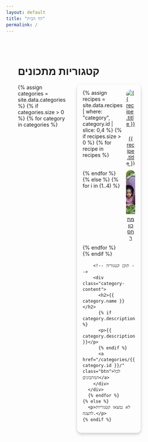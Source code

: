 ```yaml
---
layout: default
title: "דף הבית"
permalink: /
---
```


<!-- דף הבית - מעוצב מחדש -->
<div class="category-page">
  <h1>קטגוריות מתכונים</h1>
  <div class="category-grid">
    {% assign categories = site.data.categories %}
    {% if categories.size > 0 %}
      {% for category in categories %}
      <div class="category-card">
        <!-- תצוגת מתכונים בקטגוריה -->
        <div class="recipe-preview-grid">
          {% assign recipes = site.data.recipes | where: "category", category.id | slice: 0,4 %}
          {% if recipes.size > 0 %}
            {% for recipe in recipes %}
            <div class="recipe-item">
              <a href="/recipes/{{ recipe.id }}/">
                <!-- עטיפת התמונה במיכל שמקבל את הגבול -->
                <div class="image-wrapper">
                  <img src="{{ recipe.image | default: '/images/placeholder.jpg' | relative_url }}" 
                       alt="{{ recipe.title }}" class="recipe-thumbnail">
                </div>
                <span class="recipe-title">{{ recipe.title }}</span>
              </a>
            </div>
            {% endfor %}
          {% else %}
            {% for i in (1..4) %}
            <div class="recipe-item">
              <a href="#">
                <div class="image-wrapper">
                  <img src="/images/placeholder.jpg" alt="תמונה חסרה" class="recipe-thumbnail">
                </div>
                <span class="recipe-title">מתכון חסר</span>
              </a>
            </div>
            {% endfor %}
          {% endif %}
        </div>

        <!-- תוכן קטגוריה -->
        <div class="category-content">
          <h2>{{ category.name }}</h2>
          {% if category.description %}
          <p>{{ category.description }}</p>
          {% endif %}
          <a href="/categories/{{ category.id }}/" class="btn">לכל המתכונים</a>
        </div>
      </div>
      {% endfor %}
    {% else %}
      <p>לא נמצאו קטגוריות להצגה.</p>
    {% endif %}
  </div>
</div>

<!-- קרוסלה למובייל עם תמונות קטגוריה -->
<div class="mobile-carousel">
  {% for category in site.data.categories %}
  <div class="carousel-item">
    <div class="carousel-category-box">
      <!-- קישור לתצוגת קטגוריה עם תמונה וכותרת -->
      <a href="/categories/{{ category.id }}/" class="category-link">
        <!-- מיכל התמונה במצב מובייל -->
        <div class="image-container">
          <img src="/images/categories/{{ category.id }}.jpg" 
               alt="{{ category.name }}"
               class="category-image-mobile"
               onerror="this.src='/images/placeholder.jpg'">
          <div class="category-title-overlay">
            <h3>{{ category.name }}</h3>
          </div>
        </div>
      </a>

      <!-- קרוסלת מתכונים עם שמות המתכון -->
      <div class="carousel-recipes">
        {% assign recipes = site.data.recipes | where: "category", category.id | slice: 0,4 %}
        {% if recipes.size > 0 %}
          {% for recipe in recipes %}
          <div class="carousel-recipe-item">
            <a href="/recipes/{{ recipe.id }}/">
              <img src="{{ recipe.image | default: '/images/placeholder.jpg' | relative_url }}" 
                   alt="{{ recipe.title }}">
              <span class="carousel-recipe-title">{{ recipe.title }}</span>
            </a>
          </div>
          {% endfor %}
        {% else %}
          {% for i in (1..4) %}
          <div class="carousel-recipe-item">
            <img src="/images/placeholder.jpg" alt="תמונה חסרה">
            <span class="carousel-recipe-title">מתכון חסר</span>
          </div>
          {% endfor %}
        {% endif %}
      </div>

      <!-- תיאור קטגוריה -->
      {% if category.description %}
      <p class="category-description">{{ category.description }}</p>
      {% endif %}
    </div>
  </div>
  {% endfor %}
</div>

<style>
/* ------------------------- */
/* עיצוב כללי לדף הבית */
/* ------------------------- */

.category-page h1 {
  color: var(--primary-color);
}

.category-page a,
.category-page a:visited {
  color: var(--text-color);
}
.category-page a:hover,
.category-page a:focus {
  color: var(--accent-color);
}

.category-page {
  max-width: 90vw;
  margin: auto;
  padding: 2rem;
  background-color: var(--placeholder-bg-color);
  border-radius: 12px;
}

/* עיצוב למחשב */
.category-grid {
  display: grid;
  grid-template-columns: repeat(4, 1fr);
  gap: 2rem;
}
.category-card {
  background-color: var(--card-bg-color);
  border-radius: 12px;
  padding: 15px;
  border: 2px solid var(--category-border-color);
  box-shadow: 0 4px 8px rgba(0, 0, 0, 0.2);
}
.category-card:nth-child(odd) {
  background-color: var(--card-bg-color);
}
.recipe-preview-grid {
  display: grid;
  grid-template-columns: repeat(2, 1fr);
  gap: 10px;
  margin-bottom: 15px;
}
.recipe-item {
  position: relative;
  border-radius: 12px;
  overflow: hidden;
}

/* הוספת עיצוב לכותרת המתכון במצב מסך מחשב (למחשבים בלבד) */
@media (min-width: 769px) {
  .recipe-title {
    display: block;
    margin-top: 5px;
    text-align: center;
  }
}

.recipe-thumbnail {
  width: 100%;
  height: 120px;
  object-fit: cover;
  transition: transform 0.3s;
  display: block;
}
.recipe-item:hover .recipe-thumbnail {
  transform: scale(1.05);
}

/* תוכן קטגוריה */
.category-content h2 {
  margin-top: 0;
  color: var(--secondary-color);
}
.category-content p {
  margin: 0.5rem 0;
}
.btn {
  display: inline-block;
  margin-top: 10px;
  padding: 8px 12px;
  background-color: var(--button-bg-color) !important;
  color: var(--button-text-color) !important;
  text-decoration: none;
  border-radius: 8px;
}
.btn:hover {
  background-color: var(--button-hover-bg-color) !important;
  transform: translateY(-3px);
}

/* עיצוב למובייל */
@media (max-width: 768px) {
  .mobile-carousel a,
  .mobile-carousel a:visited {
    color: var(--text-color) !important;
  }
  .mobile-carousel a:hover,
  .mobile-carousel a:focus {
    color: var(--accent-color) !important;
  }
}
.mobile-carousel {
  display: none;
  overflow-x: auto;
  padding: 0 2%;
  -webkit-overflow-scrolling: touch;
}
.carousel-item {
  display: inline-block;
  width: 95%;
  margin: 0 2% 30px 2%;
  vertical-align: top;
}
.carousel-category-box {
  background-color: var(--card-bg-color);
  border: 2px solid var(--category-border-color)!important;
  border-radius: 12px;
  padding: 15px;
  box-sizing: border-box;
}

/* במצב מובייל – מיכל התמונה מקבל את הגבול */
.image-container {
  position: relative;
  border-radius: 12px;
  overflow: hidden;
  box-sizing: border-box;
  border: 2px solid var(--image-border-color);
}
.category-image-mobile {
  width: 100%;
  height: 150px;
  object-fit: cover;
  display: block;
}
.category-title-overlay {
  position: absolute;
  bottom: 0;
  left: 0;
  width: 100%;
  background: rgba(0, 0, 0, 0.5);
  color: #fff;
  text-align: center;
  padding: 5px 0;
}
.category-title-overlay h3 {
  margin: 0;
  font-size: 1.2rem;
  text-align: center;
}
.carousel-recipes {
  display: flex;
  gap: 10px;
  overflow-x: auto;
  padding-bottom: 10px;
  margin-top: 10px;
}
.carousel-recipe-item {
  display: flex;
  flex-direction: column;
  align-items: center;
  width: 100px;
}
/* עדכון - הוספת גבול לתמונות הקטנות בקרוסלה */
.carousel-recipe-item img {
  width: 100px;
  height: 100px;
  object-fit: cover;
  border-radius: 12px;
  box-sizing: border-box;
  border: 2px solid var(--image-border-color);
}
.carousel-recipe-title {
  display: block;
  margin-top: 5px;
  font-size: 0.9rem;
  text-align: center;
}
.category-description {
  margin-top: 10px;
  font-size: 0.95rem;
}

/* התאמות למכשירים ניידים */
@media (max-width: 768px) {
  .category-grid {
    display: none;
  }
  .mobile-carousel {
    display: block;
    padding: 0 2%;
  }
  .btn {
    display: none;
  }
  .category-page {
    padding: 0.5rem 2%;
    margin: 30px auto 30px auto;
  }
  .category-page h1 {
    font-size: 2rem;
    line-height: 1.2;
    margin: 20px 0 30px 0;
    text-align: center;
    background: none;
    padding: 0;
    border-radius: 0;
    color: var(--primary-color);
  }
  .mobile-carousel .carousel-item:nth-child(odd) .carousel-category-box {
    background-color: var(--card-bg-color);
  }
}

/* High Contrast Overrides for Accessibility */
.high-contrast .category-page {
  background-color: var(--high-contrast-bg) !important;
  color: var(--high-contrast-text) !important;
  border: 2px solid var(--high-contrast-link) !important;
}
.high-contrast .category-card {
  background-color: var(--high-contrast-btn) !important;
  border: 2px solid var(--high-contrast-link) !important;
  color: var(--high-contrast-text) !important;
}
.high-contrast .btn {
  background-color: var(--high-contrast-btn) !important;
  color: var(--high-contrast-link) !important;
}
.high-contrast .mobile-carousel {
  background-color: var(--high-contrast-bg) !important;
  color: var(--high-contrast-text) !important;
}
.high-contrast .carousel-category-box {
  background-color: var(--high-contrast-btn) !important;
  border: 2px solid var(--high-contrast-link) !important;
  color: var(--high-contrast-text) !important;
}
.high-contrast .carousel-recipe-item img {
  border: 2px solid var(--high-contrast-link) !important;
}
.high-contrast .carousel-recipe-title {
  color: var(--high-contrast-text) !important;
}
.high-contrast .category-content h2,
.high-contrast .category-content p {
  color: var(--high-contrast-text) !important;
}
.high-contrast .category-description {
  color: var(--high-contrast-text) !important;
}

@media (max-width: 768px) {
  .high-contrast .mobile-carousel {
    background-color: var(--high-contrast-bg) !important;
    color: var(--high-contrast-text) !important;
  }
  .high-contrast .carousel-category-box {
    background-color: var(--high-contrast-btn) !important;
    border: 2px solid var(--high-contrast-link) !important;
  }
  .high-contrast .category-page h1 {
    color: var(--high-contrast-link) !important;
  }
}
</style>
